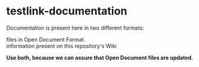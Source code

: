 # testlink-documentation
Documentation is present here in two different formats:  

files in Open Document Format.  
information present on this repository's Wiki  

**Use both, because we can assure that Open Document files are updated.**    
